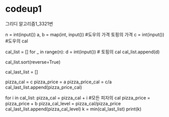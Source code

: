 # codeup1
그리디 알고리즘1_3321번

n = int(input())
a, b = map(int, input()) #도우의 가격 토핑의 가격
c = int(input()) #도우의 cal

cal_list = []
for _ in range(n):
    d = int(input()) # 토핑의 cal
    cal_list.append(d)
    
cal_list.sort(reverse=True)

cal_last_list = []

pizza_cal = c
pizza_price = a
pizza_price_cal = c/a
cal_last_list.append(pizza_price_cal)

for i in cal_list:
    pizza_cal = pizza_cal + i #모든 피자의 cal
    pizza_price = pizza_price + b
    pizza_cal_level = pizza_cal/pizza_price
    cal_last_list.append(pizza_cal_level)
k = min(cal_last_list)
print(k)
